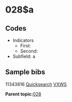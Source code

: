 # 028$a

## Codes

-   Indicators
    -   First:
    -   Second:
-   Subfield: a

## Sample bibs

11343816 [Quicksearch](https://search.library.yale.edu/catalog/11343816) [VXWS](http://prodorbis.library.yale.edu:7014/vxws/GetHoldingsService?bibId=11343816)

**Parent topic:**[028](../../tags/028/028.md)

